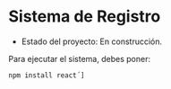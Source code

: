 <h1> Sistema de Registro</h1>

- Estado del proyecto: En construcción.

Para ejecutar el sistema, debes poner:

``npm install react´]``
      
